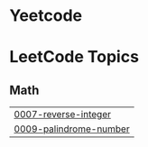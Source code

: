 # Yeetcode
<!---LeetCode Topics Start-->
# LeetCode Topics
## Math
|  |
| ------- |
| [0007-reverse-integer](https://github.com/manideepreddy13/Yeetcode/tree/master/0007-reverse-integer) |
| [0009-palindrome-number](https://github.com/manideepreddy13/Yeetcode/tree/master/0009-palindrome-number) |
<!---LeetCode Topics End-->